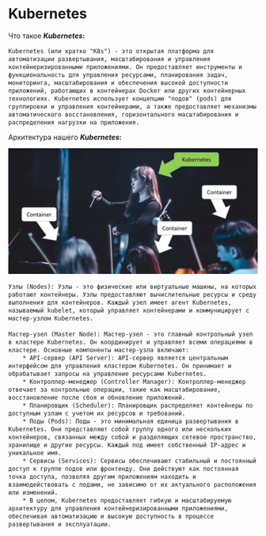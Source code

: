 # Kubernetes

Что такое ***Kubernetes*:**

    Kubernetes (или кратко "K8s") - это открытая платформа для автоматизации развертывания, масштабирования и управления контейнеризированными приложениями. Он предоставляет инструменты и функциональность для управления ресурсами, планирования задач, мониторинга, масштабирования и обеспечения высокой доступности приложений, работающих в контейнерах Docker или других контейнерных технологиях. Kubernetes использует концепцию "подов" (pods) для группировки и управления контейнерами, а также предоставляет механизмы автоматического восстановления, горизонтального масштабирования и распределения нагрузки на приложения.

Архитектура нашего ***Kubernetes*:** 

![Kubernetes_3](https://github.com/STGorbunovDA/.NET-Microservices/blob/dev/img/3.png)

    Узлы (Nodes): Узлы - это физические или виртуальные машины, на которых работают контейнеры. Узлы предоставляют вычислительные ресурсы и среду выполнения для контейнеров. Каждый узел имеет агент Kubernetes, называемый kubelet, который управляет контейнерами и коммуницирует с мастер-узлом Kubernetes.

    Мастер-узел (Master Node): Мастер-узел - это главный контрольный узел в кластере Kubernetes. Он координирует и управляет всеми операциями в кластере. Основные компоненты мастер-узла включают:
        * API-сервер (API Server): API-сервер является центральным интерфейсом для управления кластером Kubernetes. Он принимает и обрабатывает запросы на управление ресурсами Kubernetes.
        * Контроллер-менеджер (Controller Manager): Контроллер-менеджер отвечает за контрольные операции, такие как масштабирование, восстановление после сбоя и обновление приложений.
        * Планировщик (Scheduler): Планировщик распределяет контейнеры по доступным узлам с учетом их ресурсов и требований.
        * Поды (Pods): Поды - это минимальная единица развертывания в Kubernetes. Они представляют собой группу одного или нескольких контейнеров, связанных между собой и разделяющих сетевое пространство, хранилище и другие ресурсы. Каждый под имеет собственный IP-адрес и уникальное имя.
        * Сервисы (Services): Сервисы обеспечивают стабильный и постоянный доступ к группе подов или фронтенду. Они действуют как постоянная точка доступа, позволяя другим приложениям находить и взаимодействовать с подами, не зависимо от их актуального расположения или изменений.
        * В целом, Kubernetes предоставляет гибкую и масштабируемую архитектуру для управления контейнеризированными приложениями, обеспечивая автоматизацию и высокую доступность в процессе развертывания и эксплуатации.